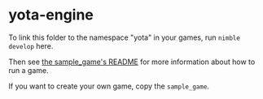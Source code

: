 # yota-engine
To link this folder to the namespace "yota" in your games, run `nimble develop` here. 

Then see [the sample_game's README](sample_game/README.md) for more information about how to run a game.

If you want to create your own game, copy the `sample_game`.